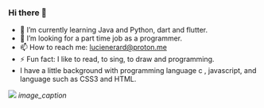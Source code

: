 ### Hi there 👋

- 🌱 I’m currently learning Java and Python, dart and flutter.
- 🤔 I’m looking for a part time job as a programmer.
- 📫 How to reach me: lucienerard@proton.me
- ⚡ Fun fact: I like to read, to sing, to draw and programming.
- I have a little background with programming language c , javascript, and language such as CSS3 and HTML.

![]("https://wakatime.com/share/@018ec705-88fe-4d31-8d20-2f5897d003bd/c4489fc0-ce96-44e2-956f-fa57205e70d0.svg")
*image_caption*
